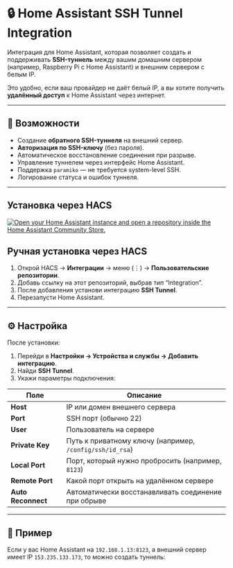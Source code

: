 # 🔒 Home Assistant SSH Tunnel Integration

Интеграция для Home Assistant, которая позволяет создать и поддерживать **SSH-туннель** между вашим домашним сервером (например, Raspberry Pi с Home Assistant) и внешним сервером с белым IP.

Это удобно, если ваш провайдер не даёт белый IP, а вы хотите получить **удалённый доступ** к Home Assistant через интернет.

---

## 🚀 Возможности

- Создание **обратного SSH-туннеля** на внешний сервер.
- **Авторизация по SSH-ключу** (без пароля).
- Автоматическое восстановление соединения при разрыве.
- Управление туннелем через интерфейс Home Assistant.
- Поддержка `paramiko` — не требуется system-level SSH.
- Логирование статуса и ошибок туннеля.

---


## Установка через HACS
[![Open your Home Assistant instance and open a repository inside the Home Assistant Community Store.](https://my.home-assistant.io/badges/hacs_repository.svg)](https://my.home-assistant.io/redirect/hacs_repository/?owner=qlikwer&repository=ha_ssh_tunnel&category=integration)

## Ручная установка через HACS

1. Открой HACS → **Интеграции** → меню (⋮) → **Пользовательские репозитории**.
2. Добавь ссылку на этот репозиторий, выбрав тип “Integration”.
3. После добавления установи интеграцию **SSH Tunnel**.
4. Перезапусти Home Assistant.

---

## ⚙️ Настройка

После установки:
1. Перейди в **Настройки → Устройства и службы → Добавить интеграцию**.
2. Найди **SSH Tunnel**.
3. Укажи параметры подключения:

| Поле | Описание |
|------|-----------|
| **Host** | IP или домен внешнего сервера |
| **Port** | SSH порт (обычно 22) |
| **User** | Пользователь на сервере |
| **Private Key** | Путь к приватному ключу (например, `/config/ssh/id_rsa`) |
| **Local Port** | Порт, который нужно пробросить (например, `8123`) |
| **Remote Port** | Какой порт открыть на удалённом сервере |
| **Auto Reconnect** | Автоматически восстанавливать соединение при обрыве |

---

## 🧩 Пример

Если у вас Home Assistant на `192.168.1.13:8123`, а внешний сервер имеет IP `153.235.133.173`, то можно создать туннель:


